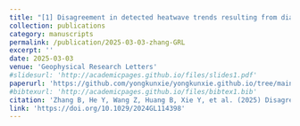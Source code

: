 ```yaml
---
title: "[1] Disagreement in detected heatwave trends resulting from diagnostic methods"
collection: publications
category: manuscripts
permalink: /publication/2025-03-03-zhang-GRL
excerpt: ''
date: 2025-03-03
venue: 'Geophysical Research Letters'
#slidesurl: 'http://academicpages.github.io/files/slides1.pdf'
paperurl: 'https://github.com/yongkunxie/yongkunxie.github.io/tree/main/files/2025_03_03_zhang_GRL.pdf'
#bibtexurl: 'http://academicpages.github.io/files/bibtex1.bib'
citation: 'Zhang B, He Y, Wang Z, Huang B, Xie Y, et al. (2025) Disagreement in detected heatwave trends resulting from diagnostic methods. Geophysical Research Letters, 52, e2024GL114398.'
link: 'https://doi.org/10.1029/2024GL114398'
---
```


